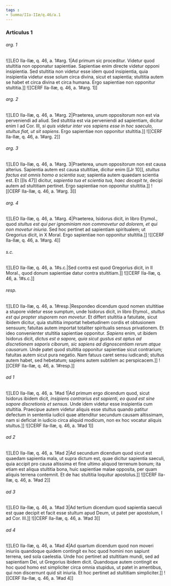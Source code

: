 ```yaml
---
tags : 
- Summa/IIa-IIæ/q.46/a.1
---
```


### Articulus 1

###### arg. 1
![[LEO IIa-IIæ, q. 46, a. 1#arg. 1|Ad primum sic proceditur. Videtur quod stultitia non opponatur sapientiae. Sapientiae enim directe videtur opponi insipientia. Sed stultitia non videtur esse idem quod insipientia, quia insipientia videtur esse solum circa divina, sicut et sapientia; stultitia autem se habet et circa divina et circa humana. Ergo sapientiae non opponitur stultitia.]]
![[CERF IIa-IIæ, q. 46, a. 1#arg. 1]]

###### arg. 2
![[LEO IIa-IIæ, q. 46, a. 1#arg. 2|Praeterea, unum oppositorum non est via perveniendi ad aliud. Sed stultitia est via perveniendi ad sapientiam, dicitur enim I ad Cor. III, *si quis videtur inter vos sapiens esse in hoc saeculo, stultus fiat, ut sit sapiens*. Ergo sapientiae non opponitur stultitia.]]
![[CERF IIa-IIæ, q. 46, a. 1#arg. 2]]

###### arg. 3
![[LEO IIa-IIæ, q. 46, a. 1#arg. 3|Praeterea, unum oppositorum non est causa alterius. Sapientia autem est causa stultitiae, dicitur enim [[Jr 10]], *stultus factus est omnis homo a scientia sua*; sapientia autem quaedam scientia est. Et [[Is 47]] dicitur, *sapientia tua et scientia tua, haec decepit te*, decipi autem ad stultitiam pertinet. Ergo sapientiae non opponitur stultitia.]]
![[CERF IIa-IIæ, q. 46, a. 1#arg. 3]]

###### arg. 4
![[LEO IIa-IIæ, q. 46, a. 1#arg. 4|Praeterea, Isidorus dicit, in libro Etymol., quod *stultus est qui per ignominiam non commovetur ad dolorem, et qui non movetur iniuria*. Sed hoc pertinet ad sapientiam spiritualem; ut Gregorius dicit, in X Moral. Ergo sapientiae non opponitur stultitia.]]
![[CERF IIa-IIæ, q. 46, a. 1#arg. 4]]

###### s.c.
![[LEO IIa-IIæ, q. 46, a. 1#s.c.|Sed contra est quod Gregorius dicit, in II Moral., quod donum sapientiae datur contra stultitiam.]]
![[CERF IIa-IIæ, q. 46, a. 1#s.c.]]

###### resp.
![[LEO IIa-IIæ, q. 46, a. 1#resp.|Respondeo dicendum quod nomen stultitiae a stupore videtur esse sumptum, unde Isidorus dicit, in libro Etymol., *stultus est qui propter stuporem non movetur*. Et differt stultitia a fatuitate, sicut ibidem dicitur, quia stultitia importat hebetudinem cordis et obtusionem sensuum; fatuitas autem importat totaliter spiritualis sensus privationem. Et ideo convenienter stultitia sapientiae opponitur. *Sapiens* enim, ut ibidem Isidorus dicit, *dictus est a sapore, quia sicut gustus est aptus ad discretionem saporis ciborum, sic sapiens ad dignoscentiam rerum atque causarum*. Unde patet quod stultitia opponitur sapientiae sicut contrarium; fatuitas autem sicut pura negatio. Nam fatuus caret sensu iudicandi; stultus autem habet, sed hebetatum; sapiens autem subtilem ac perspicacem.]]
![[CERF IIa-IIæ, q. 46, a. 1#resp.]]

###### ad 1
![[LEO IIa-IIæ, q. 46, a. 1#ad 1|Ad primum ergo dicendum quod, sicut Isidorus ibidem dicit, *insipiens contrarius est sapienti, eo quod est sine sapore discretionis et sensus*. Unde idem videtur esse insipientia cum stultitia. Praecipue autem videtur aliquis esse stultus quando patitur defectum in sententia iudicii quae attenditur secundum causam altissimam, nam si deficiat in iudicio circa aliquid modicum, non ex hoc vocatur aliquis stultus.]]
![[CERF IIa-IIæ, q. 46, a. 1#ad 1]]

###### ad 2
![[LEO IIa-IIæ, q. 46, a. 1#ad 2|Ad secundum dicendum quod sicut est quaedam sapientia mala, ut supra dictum est, quae dicitur sapientia saeculi, quia accipit pro causa altissima et fine ultimo aliquod terrenum bonum; ita etiam est aliqua stultitia bona, huic sapientiae malae opposita, per quam aliquis terrena contemnit. Et de hac stultitia loquitur apostolus.]]
![[CERF IIa-IIæ, q. 46, a. 1#ad 2]]

###### ad 3
![[LEO IIa-IIæ, q. 46, a. 1#ad 3|Ad tertium dicendum quod sapientia saeculi est quae decipit et facit esse stultum apud Deum, ut patet per apostolum, I ad Cor. III.]]
![[CERF IIa-IIæ, q. 46, a. 1#ad 3]]

###### ad 4
![[LEO IIa-IIæ, q. 46, a. 1#ad 4|Ad quartum dicendum quod non moveri iniuriis quandoque quidem contingit ex hoc quod homini non sapiunt terrena, sed sola caelestia. Unde hoc pertinet ad stultitiam mundi, sed ad sapientiam Dei, ut Gregorius ibidem dicit. Quandoque autem contingit ex hoc quod homo est simpliciter circa omnia stupidus, ut patet in amentibus, qui non discernunt quid sit iniuria. Et hoc pertinet ad stultitiam simpliciter.]]
![[CERF IIa-IIæ, q. 46, a. 1#ad 4]]


